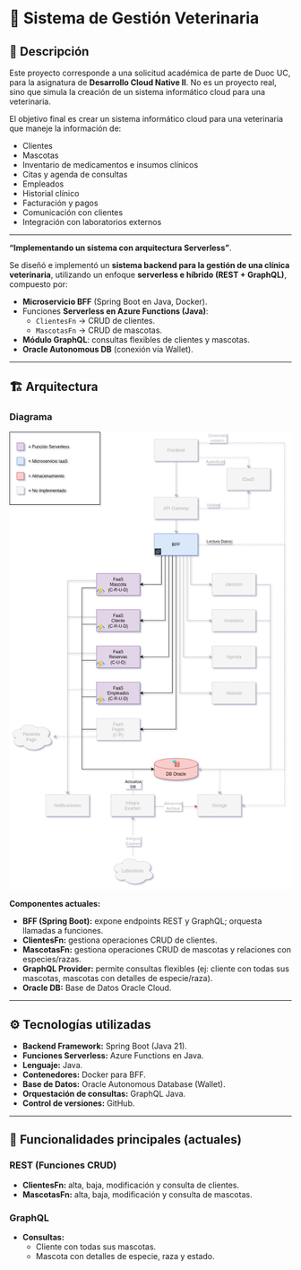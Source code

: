 # 🐾 Sistema de Gestión Veterinaria

## 📌 Descripción

Este proyecto corresponde a una solicitud académica de parte de Duoc UC, para la asignatura de **Desarrollo Cloud Native II**. No es un proyecto real, sino que simula la creación de un sistema informático cloud para una veterinaria. 

El objetivo final es crear un sistema informático cloud para una veterinaria que maneje la información de:

- Clientes
- Mascotas
- Inventario de medicamentos e insumos clínicos
- Citas y agenda de consultas
- Empleados
- Historial clínico
- Facturación y pagos
- Comunicación con clientes
- Integración con laboratorios externos

---

**“Implementando un sistema con arquitectura Serverless”**.

Se diseñó e implementó un **sistema backend para la gestión de una clínica veterinaria**, utilizando un enfoque **serverless e híbrido (REST + GraphQL)**, compuesto por:

- **Microservicio BFF** (Spring Boot en Java, Docker).
- Funciones **Serverless en Azure Functions (Java)**:
  - `ClientesFn` → CRUD de clientes.
  - `MascotasFn` → CRUD de mascotas.
- **Módulo GraphQL**: consultas flexibles de clientes y mascotas.
- **Oracle Autonomous DB** (conexión vía Wallet).

---

## 🏗️ Arquitectura

### Diagrama

![Arquitectura Veterinaria](documentacion/Diagrama-v1.0.png)

**Componentes actuales:**
- **BFF (Spring Boot):** expone endpoints REST y GraphQL; orquesta llamadas a funciones.
- **ClientesFn:** gestiona operaciones CRUD de clientes.
- **MascotasFn:** gestiona operaciones CRUD de mascotas y relaciones con especies/razas.
- **GraphQL Provider:** permite consultas flexibles (ej: cliente con todas sus mascotas, mascotas con detalles de especie/raza).
- **Oracle DB:** Base de Datos Oracle Cloud.

---

## ⚙️ Tecnologías utilizadas

- **Backend Framework:** Spring Boot (Java 21).
- **Funciones Serverless:** Azure Functions en Java.
- **Lenguaje:** Java.
- **Contenedores:** Docker para BFF.
- **Base de Datos:** Oracle Autonomous Database (Wallet).
- **Orquestación de consultas:** GraphQL Java.
- **Control de versiones:** GitHub.

---

## 🚀 Funcionalidades principales (actuales)

### REST (Funciones CRUD)
- **ClientesFn:** alta, baja, modificación y consulta de clientes.
- **MascotasFn:** alta, baja, modificación y consulta de mascotas.

### GraphQL
- **Consultas:**
  - Cliente con todas sus mascotas.
  - Mascota con detalles de especie, raza y estado.


